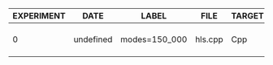 | EXPERIMENT | DATE      | LABEL         | FILE    | TARGET | INPUTS | OUTPUTS | BOARD                 | SOURCE   | DSP_PCT | FF_PCT | LUT_PCT | BRAM_PCT | LAT_PCT  | DSP_N | FF_N   | LUT_N  | BRAM_N | LAT_N | UMO  | NSAMPLES | SAMPLE_RATE | SAMPLE_WIDTH | FAUST_MCD | XVERSION | SYVERSION | SYBRANCH | SYCOMMIT                                 | AUTHOR    |
|------------|-----------|---------------|---------|--------|--------|---------|-----------------------|----------|---------|--------|---------|----------|----------|-------|--------|--------|--------|-------|------|----------|-------------|--------------|-----------|----------|-----------|----------|------------------------------------------|-----------|
| 0          | undefined | modes=150_000 | hls.cpp | Cpp    | 0      | 2       | xczu15eg-ffvb1156-1-e | Estimate | 26.0    | 27.0   | 49.0    | 38.0     | 69.17496 | 944   | 188620 | 170011 | 569    | 1770  | true | 512      | 48000       | 24           | 0         | 2024.1   | 0.9.0     | main-dev | 102eb48e7e94e95f2609f408fcfd4b4e5857b4b6 | cedarpark |
